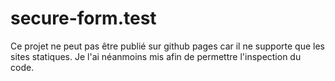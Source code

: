 # secure-form.test

Ce projet ne peut pas être publié sur github pages car il ne supporte que les sites statiques. Je l'ai néanmoins mis afin de permettre l'inspection du code.
